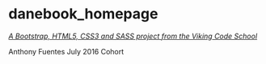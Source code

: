 # danebook_homepage

*[A Bootstrap, HTML5, CSS3 and SASS project from the Viking Code School](http://www.vikingcodeschool.com)*

Anthony Fuentes July 2016 Cohort